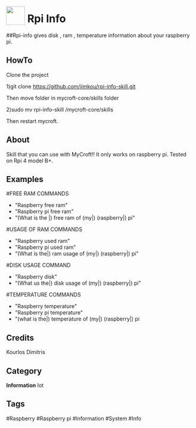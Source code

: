 # <img src="https://raw.githack.com/FortAwesome/Font-Awesome/master/svgs/solid/gem.svg" card_color="#40DBB0" width="50" height="50" style="vertical-align:bottom"/> Rpi Info
##Rpi-info gives disk , ram , temperature information about your raspberry pi.


## HowTo
Clone the project

1)git clone https://github.com/jimkou/rpi-info-skill.git

Then move folder in mycroft-core/skills folder

2)sudo mv rpi-info-skill /mycroft-core/skills

Then restart mycroft.

## About
Skill that you can use with MyCroft!!
It only works on raspberry pi. Tested on Rpi 4 model B+.

## Examples

#FREE RAM COMMANDS
* "Raspberry free ram"
* "Raspberry pi free ram"
* "(What is the |) free ram of (my|) (raspberry|) pi"

#USAGE OF RAM COMMANDS
* "Raspberry used ram"
* "Raspberry pi used ram"
* "(What is the|) ram usage of (my|) (raspberry|) pi"

#DISK USAGE COMMAND
* "Raspberry disk"
* "(What us the|) disk usage of (my|) (raspberry|) pi"

#TEMPERATURE COMMANDS
* "Raspberry temperature"
* "Raspberry pi temperature"
* "(what is the|) temperature of (my|) (raspberry|) pi

## Credits
Kourlos Dimitris

## Category
**Information**
Iot

## Tags
#Raspberry
#Raspberry pi
#Information
#System
#Info

